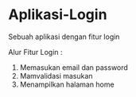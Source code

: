 # Aplikasi-Login
Sebuah aplikasi dengan fitur login

Alur Fitur Login :
1. Memasukan email dan password 
2. Mamvalidasi masukan 
3. Menampilkan halaman home 
